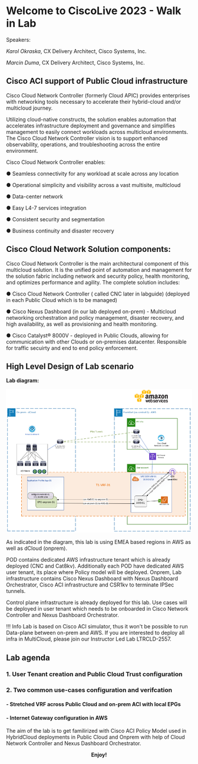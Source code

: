 # Welcome to CiscoLive 2023 - Walk in Lab

Speakers:

*Karol Okraska*, CX Delivery Architect, Cisco Systems, Inc.

*Marcin Duma*, CX Delivery Architect, Cisco Systems, Inc.

## Cisco ACI support of Public Cloud infrastructure
Cisco Cloud Network Controller (formerly Cloud APIC) provides enterprises with networking tools necessary to accelerate their hybrid-cloud and/or multicloud journey.

Utilizing cloud-native constructs, the solution enables automation that accelerates infrastructure deployment and governance and simplifies management to easily connect workloads across multicloud environments. The Cisco Cloud Network Controller vision is to support enhanced observability, operations, and troubleshooting across the entire environment.

Cisco Cloud Network Controller enables:

●      Seamless connectivity for any workload at scale across any location

●      Operational simplicity and visibility across a vast multisite, multicloud

●      Data-center network

●      Easy L4-7 services integration

●      Consistent security and segmentation

●      Business continuity and disaster recovery

## Cisco Cloud Network Solution components: 

Cisco Cloud Network Controller is the main architectural component of this multicloud solution. It is the unified point of automation and management for the solution fabric including network and security policy, health monitoring, and optimizes performance and agility. The complete solution includes:

●      Cisco Cloud Network Controller ( called CNC later in labguide) (deployed in each Public Cloud which is to be managed) 

●      Cisco Nexus Dashboard (in our lab deployed on-prem) - Multicloud networking orchestration and policy management, disaster recovery, and high availability, as well as provisioning and health monitoring.

●      Cisco Catalyst® 8000V - deployed in Public Clouds, allowing for communication with other Clouds or on-premises datacenter. Responsible for traffic secuirty and end to end policy enforcement. 

## High Level Design of Lab scenario

**Lab diagram:**

<img src="https://raw.githubusercontent.com/marcinduma/LABDCN-2542/main/images/image1a.png" width = 800>

As indicated in the diagram, this lab is using EMEA based regions in AWS as well as dCloud (onprem). 

POD contains dedicated AWS infrastructure tenant which is already deployed (CNC and Cat8kv). Additionally each POD have dedicated AWS user tenant, its place where Policy model will be deployed.
Onprem, Lab infrastructure contains Cisco Nexus Dashboard with Nexus Dashboard Orchestrator, Cisco ACI infrastructure and CSR1kv to terminate IPSec tunnels.

Control plane infrastructure is already deployed for this lab. Use cases will be deployed in user tenant which needs to be onboarded in Cisco Network Controller and Nexus Dashboard Orchestrator.

!!! Info
	Lab is based on Cisco ACI simulator, thus it won't be possible to run Data-plane between on-prem and AWS. 
	If you are interested to deploy all infra in MultiCloud, please join our Instructor Led Lab LTRCLD-2557.


## **Lab agenda**

### 1. User Tenant creation and Public Cloud Trust configuration 
### 2. Two common use-cases configuration and verifcation
####  - Stretched VRF across Public Cloud and on-prem ACI with local EPGs 
####  - Internet Gateway configuration in AWS 


The aim of the lab is to get familirized with Cisco ACI Policy Model used in HybridCloud deployments in Public Cloud and Onprem with help of Cloud Network Controller and Nexus Dashboard Orchestrator. 

**<p style="text-align: center;">Enjoy!</p>**